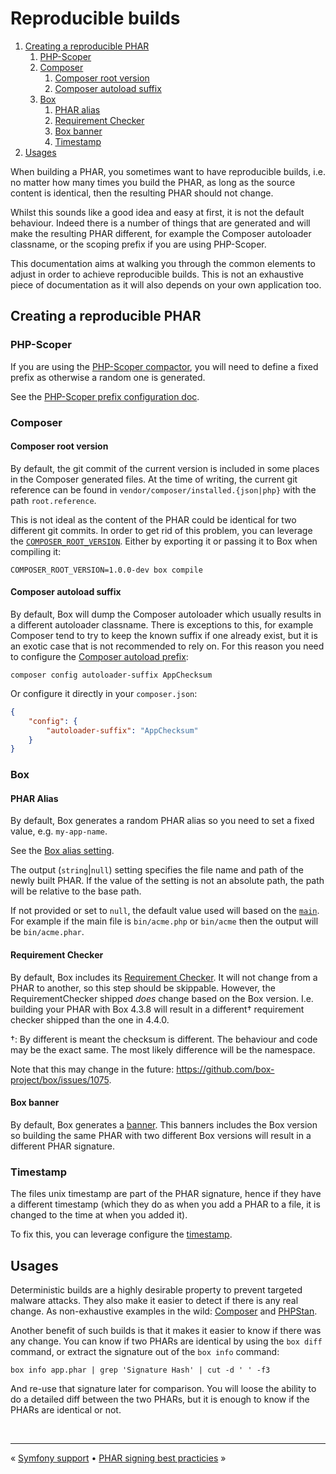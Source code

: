 # Reproducible builds

1. [Creating a reproducible PHAR](#creating-a-reproducible-phar)
   1. [PHP-Scoper](#php-scoper)
   1. [Composer](#composer)
       1. [Composer root version](#composer-root-version)
       1. [Composer autoload suffix](#composer-autoload-suffix)
   1. [Box](#box)
       1. [PHAR alias](#phar-alias)
       1. [Requirement Checker](#requirement-checker)
       1. [Box banner](#box-banner)
       1. [Timestamp](#timestamp)
1. [Usages](#usages)


When building a PHAR, you sometimes want to have reproducible builds, i.e. no matter how many times you build the PHAR,
as long as the source content is identical, then the resulting PHAR should not change.

Whilst this sounds like a good idea and easy at first, it is not the default behaviour. Indeed there is a number of things
that are generated and will make the resulting PHAR different, for example the Composer autoloader classname, or the scoping
prefix if you are using PHP-Scoper.

This documentation aims at walking you through the common elements to adjust in order to achieve reproducible builds. This
is not an exhaustive piece of documentation as it will also depends on your own application too.


## Creating a reproducible PHAR

### PHP-Scoper

If you are using the [PHP-Scoper compactor][php-scoper-compactor], you will need to define a fixed prefix as otherwise a random
one is generated.

See the [PHP-Scoper prefix configuration doc][php-scoper-prefix-doc].


### Composer

#### Composer root version

By default, the git commit of the current version is included in some places in the Composer generated files. At the time
of writing, the current git reference can be found in `vendor/composer/installed.{json|php}` with the path `root.reference`.

This is not ideal as the content of the PHAR could be identical for two different git commits. In order to get rid of
this problem, you can leverage the [`COMPOSER_ROOT_VERSION`][composer-root-version]. Either by exporting it or passing
it to Box when compiling it:

```shell
COMPOSER_ROOT_VERSION=1.0.0-dev box compile
```

#### Composer autoload suffix

By default, Box will dump the Composer autoloader which usually results in a different autoloader classname. There is
exceptions to this, for example Composer tend to try to keep the known suffix if one already exist, but it is an exotic
case that is not recommended to rely on. For this reason you need to configure the [Composer autoload prefix][composer-autoload-prefix]:

```shell
composer config autoloader-suffix AppChecksum
```

Or configure it directly in your `composer.json`:

```json
{
    "config": {
        "autoloader-suffix": "AppChecksum"
    }
}
```


### Box

#### PHAR Alias

By default, Box generates a random PHAR alias so you need to set a fixed value, e.g. `my-app-name`.

See the [Box alias setting][box-alias].

The output (`string`|`null`) setting specifies the file name and path of the newly built PHAR. If the value of the
setting is not an absolute path, the path will be relative to the base path.

If not provided or set to `null`, the default value used will based on the [`main`][main]. For example if the main file
is `bin/acme.php` or `bin/acme` then the output will be `bin/acme.phar`.


#### Requirement Checker

By default, Box includes its [Requirement Checker][requirement-checker]. It will not change from a PHAR to another, so
this step should be skippable. However, the RequirementChecker shipped _does_ change based on the Box version. I.e.
building your PHAR with Box 4.3.8 will result in a different† requirement checker shipped than the one in 4.4.0.

†: By different is meant the checksum is different. The behaviour and code may be the exact same. The most likely
difference will be the namespace.

Note that this may change in the future: https://github.com/box-project/box/issues/1075.


#### Box banner

By default, Box generates a [banner][banner]. This banners includes the Box version so building the same PHAR with two
different Box versions will result in a different PHAR signature.


### Timestamp

The files unix timestamp are part of the PHAR signature, hence if they have a different timestamp (which they do as when
you add a PHAR to a file, it is changed to the time at when you added it).

To fix this, you can leverage configure the [timestamp].


## Usages

Deterministic builds are a highly desirable property to prevent targeted malware attacks. They also make it easier to
detect if there is any real change. As non-exhaustive examples in the wild: [Composer][composer] and [PHPStan][phpstan].

Another benefit of such builds is that it makes it easier to know if there was any change. You can know if two PHARs are
identical by using the `box diff` command, or extract the signature out of the `box info` command:

```shell
box info app.phar | grep 'Signature Hash' | cut -d ' ' -f3
```

And re-use that signature later for comparison. You will loose the ability to do a detailed diff between the two PHARs,
but it is enough to know if the PHARs are identical or not.


<br />
<hr />

« [Symfony support](symfony.md#symfony-support) • [PHAR signing best practicies](phar-signing.md#phar-signing-best-practices) »


[banner]: ./configuration.md#banner-banner
[box-alias]: ./configuration.md#alias-alias
[composer]: https://github.com/composer/composer
[composer-autoload-prefix]: https://getcomposer.org/doc/06-config.md#autoloader-suffix
[composer-root-version]: https://getcomposer.org/doc/03-cli.md#composer-root-version
[main]: configuration.md#main-main
[phpstan]: https://github.com/phpstan/phpstan
[php-scoper-compactor]: ./configuration.md#compactors-compactors
[php-scoper-prefix-doc]: https://github.com/humbug/php-scoper/blob/main/docs/configuration.md#prefix
[requirement-checker]: ./requirement-checker.md
[timestamp]: ./configuration.md#forcing-the-timestamp-timestamp
